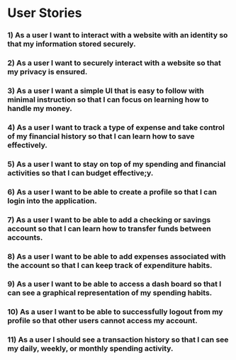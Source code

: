 # User Stories 

### 1) As a user I want to interact with a website with an identity so that my information stored securely.

### 2) As a user I want to securely interact with a website so that my privacy is ensured.

### 3) As a user I want a simple UI that is easy to follow with minimal instruction so that I can focus on learning how to handle my money.

### 4) As a user I want to track a type of expense and take control of my financial history so that I can learn how to save effectively.

### 5) As a user I want to stay on top of my spending and financial activities so that I can budget effective;y. 

### 6) As a user I want to be able to create a profile so that I can login into the application.

### 7) As a user I want to be able to add a checking or savings account so that I can learn how to transfer funds between accounts.

### 8) As a user I want to be able to add expenses associated with the account so that I can keep track of expenditure habits.

### 9) As a user I want to be able to access a dash board so that I can see a graphical representation of my spending habits.

### 10) As a user I want to be able to successfully logout from my profile so that other users cannot access my account.

### 11) As a user I should see a transaction history so that I can see my daily, weekly, or monthly spending activity.

